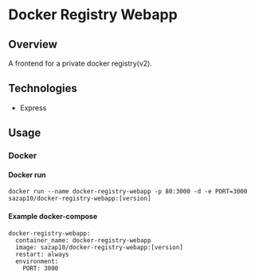 # Docker Registry Webapp

## Overview
A frontend for a private docker registry(v2).

## Technologies
* Express

## Usage
### Docker
#### Docker run
```
docker run --name docker-registry-webapp -p 80:3000 -d -e PORT=3000 sazap10/docker-registry-webapp:[version]
```

#### Example docker-compose
```
docker-registry-webapp:
  container_name: docker-registry-webapp
  image: sazap10/docker-registry-webapp:[version]
  restart: always
  environment:
    PORT: 3000
```
